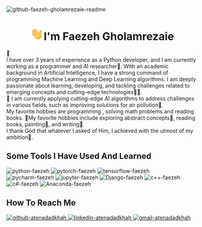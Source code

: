 ![github-faezeh-gholamrezaie-readme](https://github.com/faezeh-gholamrezaie/faezeh-gholamrezaie2/blob/main/robot.png)

<div align="center">
<h1 align="center"> <img width="35" src="https://github.com/1999AZZAR/1999AZZAR/blob/main/resources/img/waving.gif">I'm Faezeh Gholamrezaie</h1>
</div>

<div align="center">
  <a href="https://faezeh-gholamrezaie.github.io/faezeh-gholamrezaie/"></a>
</div>
<!-- https://github.com/marketplace/actions/generate-snake-game-from-github-contribution-grid
… -->

👋  
I have over 3 years of experience as a Python developer, and I am currently working as a programmer and AI researcher💪. With an academic background in Artificial Intelligence, I have a strong command of programming Machine Learning and Deep Learning algorithms. I am deeply passionate about learning, developing, and tackling challenges related to emerging concepts and cutting-edge technologies😵‍💫.
<br>
🔭 I am currently applying cutting-edge AI algorithms to address challenges in various fields, such as improving solutions for air pollution🌱.
<br>
 My favorite hobbies are programming , solving math problems and reading books.
🧩My favorite hobbies include exploring abstract concepts🎈, reading books, painting🤡, and writing🦉.
<br>
I thank God that whatever I asked of Him, I achieved with the utmost of my ambition🥰.
<br>
<h2>Some Tools I Have Used And Learned</h2>
<p align="left">
    <img src="https://github.com/faezeh-gholamrezaie/faezeh-gholamrezaie2/blob/main/Python.svg"  width="55" height="55" alt="python-faezeh"/>
    <img src="https://github.com/faezeh-gholamrezaie/faezeh-gholamrezaie2/blob/main/PyTorch.svg"  width="55" height="55" alt="pytorch-faezeh"/>
    <img src="https://github.com/faezeh-gholamrezaie/faezeh-gholamrezaie2/blob/main/TensorFlow.svg"  width="55" height="55" alt="tensorflow-faezeh"/>
    <img src="https://github.com/faezeh-gholamrezaie/faezeh-gholamrezaie2/blob/main/PyCharm.svg"  width="55" height="55" alt="pycharm-faezeh"/>
    <img src="https://github.com/faezeh-gholamrezaie/faezeh-gholamrezaie2/blob/main/Jupyter.svg"  width="55" height="55" alt="jupyter-faezeh"/>
    <img src="https://github.com/faezeh-gholamrezaie/faezeh-gholamrezaie2/blob/main/Django.svg"  width="55" height="55" alt="Django-faezeh"/>
    <img src="https://github.com/faezeh-gholamrezaie/faezeh-gholamrezaie2/blob/main/C%2B%2B%20(CPlusPlus).svg"  width="55" height="55" alt="c++-faezeh"/>
    <img src="https://github.com/faezeh-gholamrezaie/faezeh-gholamrezaie2/blob/main/C%23%20(CSharp).svg"  width="55" height="55" alt="c#-faezeh"/>
   <img src="https://github.com/faezeh-gholamrezaie/faezeh-gholamrezaie2/blob/main/Anaconda.svg"  width="55" height="55" alt="Anaconda-faezeh"/>
</p>

<h2>How To Reach Me</h2>

<p>

<p>
    <a href="https://github.com/faezeh-gholamrezaie">
        <img src="https://user-images.githubusercontent.com/91287064/208878669-0146cc1a-b0a6-4a6e-9f4b-082c37264309.png" alt="github-atenadadkhah" width="50" height="50">
    </a>
    <a href="https://ir.linkedin.com/in/faezeh-gholamrezaie-400103268?trk=people_directory&original_referer=https%3A%2F%2Fwww.google.com%2F">
        <img src="https://user-images.githubusercontent.com/91287064/208878686-01604f88-f0ac-4709-9cfc-2cc69b62d1aa.png" alt="linkedin-atenadadkhah" width="50" height="50">
      <a href="faeze.gholamrezaie@gmail.com">
        <img src="https://user-images.githubusercontent.com/91287064/208878678-26652569-8d38-45c9-aa13-28a33a7fc967.png" alt="gmail-atenadadkhah" width="50" height="50">
    </a>
</p>

</p>
